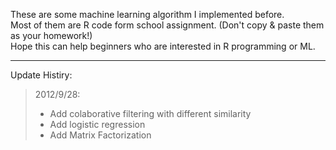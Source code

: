 These are some machine learning algorithm I implemented before.<br />
Most of them are R code form school assignment.
(Don't copy & paste them as your homework!) <br />
Hope this can help beginners who are interested in R programming or ML.<br />

---------------
Update Histiry:
>2012/9/28:
> - Add colaborative filtering with different similarity
> - Add logistic regression
> - Add Matrix Factorization